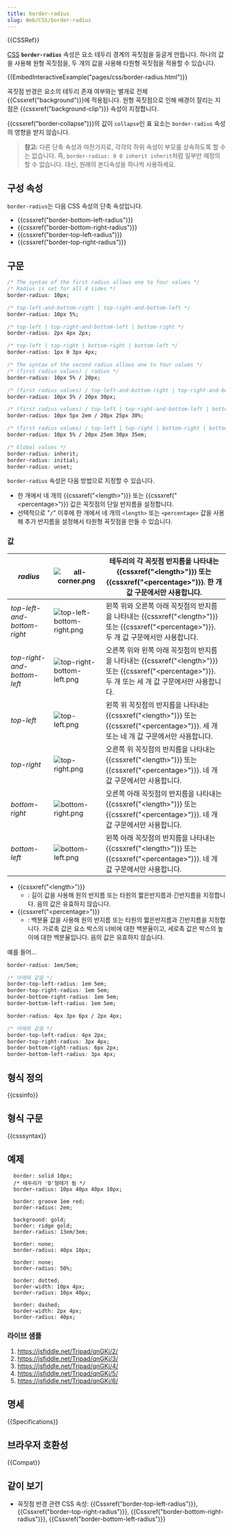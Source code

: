 ```yaml
---
title: border-radius
slug: Web/CSS/border-radius
---
```


{{CSSRef}}

[CSS](/ko/docs/Web/CSS) **`border-radius`** 속성은 요소 테두리 경계의 꼭짓점을 둥글게 만듭니다. 하나의 값을 사용해 원형 꼭짓점을, 두 개의 값을 사용해 타원형 꼭짓점을 적용할 수 있습니다.

{{EmbedInteractiveExample("pages/css/border-radius.html")}}

꼭짓점 반경은 요소의 테두리 존재 여부와는 별개로 전체 {{Cssxref("background")}}에 적용됩니다. 원형 꼭짓점으로 인해 배경이 잘리는 지점은 {{cssxref("background-clip")}} 속성이 지정합니다.

{{cssxref("border-collapse")}}의 값이 `collapse`인 표 요소는 `border-radius` 속성의 영향을 받지 않습니다.

> **참고:** 다른 단축 속성과 마찬가지로, 각각의 하위 속성이 부모를 상속하도록 할 수는 없습니다. 즉, `border-radius: 0 0 inherit inherit`처럼 일부만 재정의할 수 없습니다. 대신, 원래의 본디속성을 하나씩 사용하세요.

## 구성 속성

`border-radius`는 다음 CSS 속성의 단축 속성입니다.

- {{cssxref("border-bottom-left-radius")}}
- {{cssxref("border-bottom-right-radius")}}
- {{cssxref("border-top-left-radius")}}
- {{cssxref("border-top-right-radius")}}

## 구문

```css
/* The syntax of the first radius allows one to four values */
/* Radius is set for all 4 sides */
border-radius: 10px;

/* top-left-and-bottom-right | top-right-and-bottom-left */
border-radius: 10px 5%;

/* top-left | top-right-and-bottom-left | bottom-right */
border-radius: 2px 4px 2px;

/* top-left | top-right | bottom-right | bottom-left */
border-radius: 1px 0 3px 4px;

/* The syntax of the second radius allows one to four values */
/* (first radius values) / radius */
border-radius: 10px 5% / 20px;

/* (first radius values) / top-left-and-bottom-right | top-right-and-bottom-left */
border-radius: 10px 5% / 20px 30px;

/* (first radius values) / top-left | top-right-and-bottom-left | bottom-right */
border-radius: 10px 5px 2em / 20px 25px 30%;

/* (first radius values) / top-left | top-right | bottom-right | bottom-left */
border-radius: 10px 5% / 20px 25em 30px 35em;

/* Global values */
border-radius: inherit;
border-radius: initial;
border-radius: unset;
```

`border-radius` 속성은 다음 방법으로 지정할 수 있습니다.

- 한 개에서 네 개의 {{cssxref("&lt;length&gt;")}} 또는 {{cssxref("&lt;percentage&gt;")}} 값은 꼭짓점의 단일 반지름을 설정합니다.
- 선택적으로 "`/`" 이후에 한 개에서 네 개의 `<length>` 또는 `<percentage>` 값을 사용해 추가 반지름을 설정해서 타원형 꼭짓점을 만들 수 있습니다.

### 값

| _radius_                    | ![all-corner.png](all-corner.png)                       | 테두리의 각 꼭짓점 반지름을 나타내는 {{cssxref("&lt;length&gt;")}} 또는 {{cssxref("&lt;percentage&gt;")}}. 한 개 값 구문에서만 사용합니다.                        |
| --------------------------- | ------------------------------------------------------- | ----------------------------------------------------------------------------------------------------------------------------------------------------------------- |
| _top-left-and-bottom-right_ | ![top-left-bottom-right.png](top-left-bottom-right.png) | 왼쪽 위와 오른쪽 아래 꼭짓점의 반지름을 나타내는 {{cssxref("&lt;length&gt;")}} 또는 {{cssxref("&lt;percentage&gt;")}}. 두 개 값 구문에서만 사용합니다.            |
| _top-right-and-bottom-left_ | ![top-right-bottom-left.png](top-right-bottom-left.png) | 오른쪽 위와 왼쪽 아래 꼭짓점의 반지름을 나타내는 {{cssxref("&lt;length&gt;")}} 또는 {{cssxref("&lt;percentage&gt;")}}. 두 개 또는 세 개 값 구문에서만 사용합니다. |
| _top-left_                  | ![top-left.png](top-left.png)                           | 왼쪽 위 꼭짓점의 반지름을 나타내는 {{cssxref("&lt;length&gt;")}} 또는 {{cssxref("&lt;percentage&gt;")}}. 세 개 또는 네 개 값 구문에서만 사용합니다.               |
| _top-right_                 | ![top-right.png](top-right.png)                         | 오른쪽 위 꼭짓점의 반지름을 나타내는 {{cssxref("&lt;length&gt;")}} 또는 {{cssxref("&lt;percentage&gt;")}}. 네 개 값 구문에서만 사용합니다.                        |
| _bottom-right_              | ![bottom-right.png](bottom-right.png)                   | 오른쪽 아래 꼭짓점의 반지름을 나타내는 {{cssxref("&lt;length&gt;")}} 또는 {{cssxref("&lt;percentage&gt;")}}. 네 개 값 구문에서만 사용합니다.                      |
| _bottom-left_               | ![bottom-left.png](bottom-left.png)                     | 왼쪽 아래 꼭짓점의 반지름을 나타내는 {{cssxref("&lt;length&gt;")}} 또는 {{cssxref("&lt;percentage&gt;")}}. 네 개 값 구문에서만 사용합니다.                        |

- {{cssxref("&lt;length&gt;")}}
  - : 길이 값을 사용해 원의 반지름 또는 타원의 짧은반지름과 긴반지름을 지정합니다. 음의 값은 유효하지 않습니다.
- {{cssxref("&lt;percentage&gt;")}}
  - : 백분율 값을 사용해 원의 반지름 또는 타원의 짧은반지름과 긴반지름을 지정합니다. 가로축 값은 요소 박스의 너비에 대한 백분율이고, 세로축 값은 박스의 높이에 대한 백분율입니다. 음의 값은 유효하지 않습니다.

예를 들어...

```css
border-radius: 1em/5em;

/* 아래와 같음 */
border-top-left-radius: 1em 5em;
border-top-right-radius: 1em 5em;
border-bottom-right-radius: 1em 5em;
border-bottom-left-radius: 1em 5em;
```

```css
border-radius: 4px 3px 6px / 2px 4px;

/* 아래와 같음 */
border-top-left-radius: 4px 2px;
border-top-right-radius: 3px 4px;
border-bottom-right-radius: 6px 2px;
border-bottom-left-radius: 3px 4px;
```

## 형식 정의

{{cssinfo}}

## 형식 구문

{{csssyntax}}

## 예제

```
  border: solid 10px;
  /* 테두리가 'D'형태가 됨 */
  border-radius: 10px 40px 40px 10px;
```

```
  border: groove 1em red;
  border-radius: 2em;
```

```
  background: gold;
  border: ridge gold;
  border-radius: 13em/3em;
```

```
  border: none;
  border-radius: 40px 10px;
```

```
  border: none;
  border-radius: 50%;
```

```
  border: dotted;
  border-width: 10px 4px;
  border-radius: 10px 40px;
```

```
  border: dashed;
  border-width: 2px 4px;
  border-radius: 40px;
```

### 라이브 샘플

1. <https://jsfiddle.net/Tripad/qnGKj/2/>
2. <https://jsfiddle.net/Tripad/qnGKj/3/>
3. <https://jsfiddle.net/Tripad/qnGKj/4/>
4. <https://jsfiddle.net/Tripad/qnGKj/5/>
5. <https://jsfiddle.net/Tripad/qnGKj/6/>

## 명세

{{Specifications}}

## 브라우저 호환성

{{Compat}}

## 같이 보기

- 꼭짓점 반경 관련 CSS 속성: {{Cssxref("border-top-left-radius")}}, {{Cssxref("border-top-right-radius")}}, {{Cssxref("border-bottom-right-radius")}}, {{Cssxref("border-bottom-left-radius")}}

